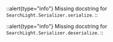 



::alert{type="info"}
Missing docstring for `SearchLight.Serializer.serialize`. 
::




::alert{type="info"}
Missing docstring for `SearchLight.Serializer.deserialize`. 
::


